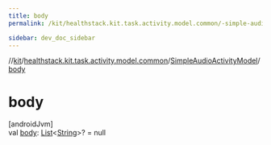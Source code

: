 ```yaml
---
title: body
permalink: /kit/healthstack.kit.task.activity.model.common/-simple-audio-activity-model/body.html

sidebar: dev_doc_sidebar
---
```

//[kit](../../../index.html)/[healthstack.kit.task.activity.model.common](../index.html)/[SimpleAudioActivityModel](index.html)/[body](body.html)



# body



[androidJvm]\
val [body](body.html): [List](https://kotlinlang.org/api/latest/jvm/stdlib/kotlin.collections/-list/index.html)&lt;[String](https://kotlinlang.org/api/latest/jvm/stdlib/kotlin/-string/index.html)&gt;? = null




